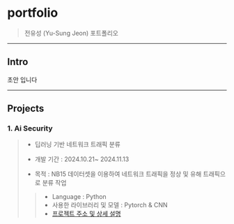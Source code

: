 # portfolio
> 전유성 (Yu-Sung Jeon) 포트폴리오

-------------------------
## Intro

초안 입니다 

----------------------------
## Projects


### 1. Ai Security 

> + 딥러닝 기반 네트워크 트래픽 분류
>
> + 개발 기간 : 2024.10.21~ 2024.11.13
> +  목적 : NB15 데이터셋을 이용하여 네트워크 트래픽을 정상 및 유해 트래픽으로 분류 작업
>
>> + Language : Python
>> + 사용한 라이브러리 및 모델 : Pytorch & CNN  
>> + [프로젝트 주소 및 상세 설명](https://github.com/ysungJ/Assignment/tree/main/AI%20SECURITY/AI%20Security%20Term-Project)
